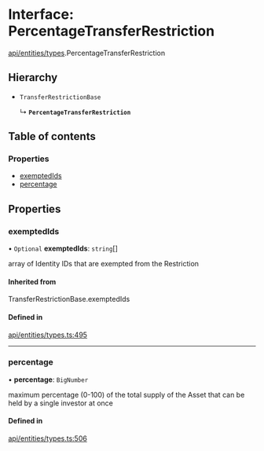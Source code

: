 # Interface: PercentageTransferRestriction

[api/entities/types](../wiki/api.entities.types).PercentageTransferRestriction

## Hierarchy

- `TransferRestrictionBase`

  ↳ **`PercentageTransferRestriction`**

## Table of contents

### Properties

- [exemptedIds](../wiki/api.entities.types.PercentageTransferRestriction#exemptedids)
- [percentage](../wiki/api.entities.types.PercentageTransferRestriction#percentage)

## Properties

### exemptedIds

• `Optional` **exemptedIds**: `string`[]

array of Identity IDs that are exempted from the Restriction

#### Inherited from

TransferRestrictionBase.exemptedIds

#### Defined in

[api/entities/types.ts:495](https://github.com/PolymeshAssociation/polymesh-sdk/blob/9a8715021/src/api/entities/types.ts#L495)

___

### percentage

• **percentage**: `BigNumber`

maximum percentage (0-100) of the total supply of the Asset that can be held by a single investor at once

#### Defined in

[api/entities/types.ts:506](https://github.com/PolymeshAssociation/polymesh-sdk/blob/9a8715021/src/api/entities/types.ts#L506)
